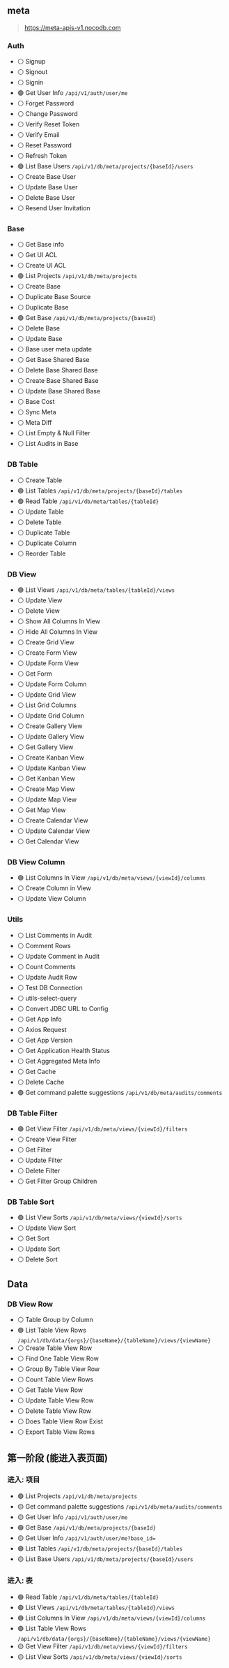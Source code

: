 ## meta
> https://meta-apis-v1.nocodb.com

### Auth
- ⚪️ Signup
- ⚪️ Signout
- ⚪️ Signin
- 🟢 Get User Info `/api/v1/auth/user/me`
- ⚪️ Forget Password
- ⚪️ Change Password
- ⚪️ Verify Reset Token
- ⚪️ Verify Email
- ⚪️ Reset Password
- ⚪️ Refresh Token
- 🟢 List Base Users `/api/v1/db/meta/projects/{baseId}/users`
- ⚪️ Create Base User
- ⚪️ Update Base User
- ⚪️ Delete Base User
- ⚪️ Resend User Invitation

### Base
- ⚪️ Get Base info
- ⚪️ Get UI ACL
- ⚪️ Create UI ACL
- 🟢️ List Projects `/api/v1/db/meta/projects`
- ⚪️ Create Base
- ⚪️ Duplicate Base Source
- ⚪️ Duplicate Base
- 🟢 Get Base `/api/v1/db/meta/projects/{baseId}`
- ⚪️ Delete Base
- ⚪️ Update Base
- ⚪️ Base user meta update
- ⚪️ Get Base Shared Base
- ⚪️ Delete Base Shared Base
- ⚪️ Create Base Shared Base
- ⚪️ Update Base Shared Base
- ⚪️ Base Cost
- ⚪️ Sync Meta
- ⚪️ Meta Diff
- ⚪️ List Empty & Null Filter
- ⚪️ List Audits in Base

### DB Table
- ⚪️ Create Table
- 🟢 List Tables `/api/v1/db/meta/projects/{baseId}/tables`
- 🟢 Read Table `/api/v1/db/meta/tables/{tableId}`
- ⚪️ Update Table
- ⚪️ Delete Table
- ⚪️ Duplicate Table
- ⚪️ Duplicate Column
- ⚪️ Reorder Table

### DB View
- 🟢 List Views `/api/v1/db/meta/tables/{tableId}/views`
- ⚪️ Update View
- ⚪️ Delete View
- ⚪️ Show All Columns In View
- ⚪️ Hide All Columns In View
- ⚪️ Create Grid View
- ⚪️ Create Form View
- ⚪️ Update Form View
- ⚪️ Get Form
- ⚪️ Update Form Column
- ⚪️ Update Grid View
- ⚪️ List Grid Columns
- ⚪️ Update Grid Column
- ⚪️ Create Gallery View
- ⚪️ Update Gallery View
- ⚪️ Get Gallery View
- ⚪️ Create Kanban View
- ⚪️ Update Kanban View
- ⚪️ Get Kanban View
- ⚪️ Create Map View
- ⚪️ Update Map View
- ⚪️ Get Map View
- ⚪️ Create Calendar View
- ⚪️ Update Calendar View
- ⚪️ Get Calendar View

### DB View Column
- 🟢 List Columns In View `/api/v1/db/meta/views/{viewId}/columns`
- ⚪️ Create Column in View
- ⚪️ Update View Column

### Utils
- ⚪️ List Comments in Audit
- ⚪️ Comment Rows
- ⚪️ Update Comment in Audit
- ⚪️ Count Comments
- ⚪️ Update Audit Row
- ⚪️ Test DB Connection
- ⚪️ utils-select-query
- ⚪️ Convert JDBC URL to Config
- ⚪️ Get App Info
- ⚪️ Axios Request
- ⚪️ Get App Version
- ⚪️ Get Application Health Status
- ⚪️ Get Aggregated Meta Info
- ⚪️ Get Cache
- ⚪️ Delete Cache
- 🟢️ Get command palette suggestions `/api/v1/db/meta/audits/comments`

### DB Table Filter
- 🟢️ Get View Filter `/api/v1/db/meta/views/{viewId}/filters`
- ⚪️ Create View Filter
- ⚪️ Get Filter
- ⚪️ Update Filter
- ⚪️ Delete Filter
- ⚪️ Get Filter Group Children

### DB Table Sort
- 🟢️ List View Sorts `/api/v1/db/meta/views/{viewId}/sorts`
- ⚪️ Update View Sort
- ⚪️ Get Sort
- ⚪️ Update Sort
- ⚪️ Delete Sort


## Data
### DB View Row
- ⚪️ Table Group by Column
- 🟢️ List Table View Rows `/api/v1/db/data/{orgs}/{baseName}/{tableName}/views/{viewName}`
- ⚪️ Create Table View Row
- ⚪️ Find One Table View Row
- ⚪️ Group By Table View Row
- ⚪️ Count Table View Rows
- ⚪️ Get Table View Row
- ⚪️ Update Table View Row
- ⚪️ Delete Table View Row
- ⚪️ Does Table View Row Exist
- ⚪️ Export Table View Rows

## 第一阶段 (能进入表页面)

### 进入: 项目
- 🟢️ List Projects `/api/v1/db/meta/projects`
- 🟡 Get command palette suggestions `/api/v1/db/meta/audits/comments`
- 🟡 Get User Info `/api/v1/auth/user/me`
- 🟢 Get Base `/api/v1/db/meta/projects/{baseId}`
- 🟡 Get User Info `/api/v1/auth/user/me?base_id=`
- 🟢 List Tables `/api/v1/db/meta/projects/{baseId}/tables`
- 🟡 List Base Users `/api/v1/db/meta/projects/{baseId}/users`

### 进入: 表
- 🟢 Read Table `/api/v1/db/meta/tables/{tableId}`
- 🟢 List Views `/api/v1/db/meta/tables/{tableId}/views`
- 🟢 List Columns In View `/api/v1/db/meta/views/{viewId}/columns`
- 🟢️ List Table View Rows `/api/v1/db/data/{orgs}/{baseName}/{tableName}/views/{viewName}`
- 🟡️ Get View Filter `/api/v1/db/meta/views/{viewId}/filters`
- 🟡️ List View Sorts `/api/v1/db/meta/views/{viewId}/sorts`